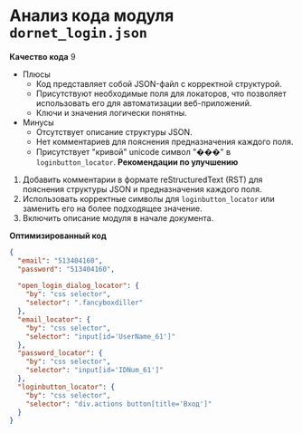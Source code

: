 # Анализ кода модуля `dornet_login.json`

**Качество кода**
9
 -  Плюсы
    - Код представляет собой JSON-файл с корректной структурой.
    - Присутствуют необходимые поля для локаторов, что позволяет использовать его для автоматизации веб-приложений.
    - Ключи и значения логически понятны.
 -  Минусы
    - Отсутствует описание структуры JSON.
    - Нет комментариев для пояснения предназначения каждого поля.
    - Присутствует "кривой" unicode символ "���" в `loginbutton_locator`.
**Рекомендации по улучшению**
1. Добавить комментарии в формате reStructuredText (RST) для пояснения структуры JSON и предназначения каждого поля.
2. Использовать корректные символы для `loginbutton_locator` или заменить его на более подходящее значение.
3.  Включить описание модуля в начале документа.

**Оптимизированный код**
```json
{
  "email": "513404160",
  "password": "513404160",
  
  "open_login_dialog_locator": {
    "by": "css selector",
    "selector": ".fancyboxdiller"
  },
  "email_locator": {
    "by": "css selector",
    "selector": "input[id='UserName_61']"
  },
  "password_locator": {
    "by": "css selector",
    "selector": "input[id='IDNum_61']"
  },
  "loginbutton_locator": {
    "by": "css selector",
    "selector": "div.actions button[title='Вход']"
  }
}
```